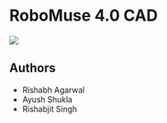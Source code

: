 # RoboMuse 4.0 CAD
![](../media/exploded.gif)
## Authors
- Rishabh Agarwal
- Ayush Shukla
- Rishabjit Singh
